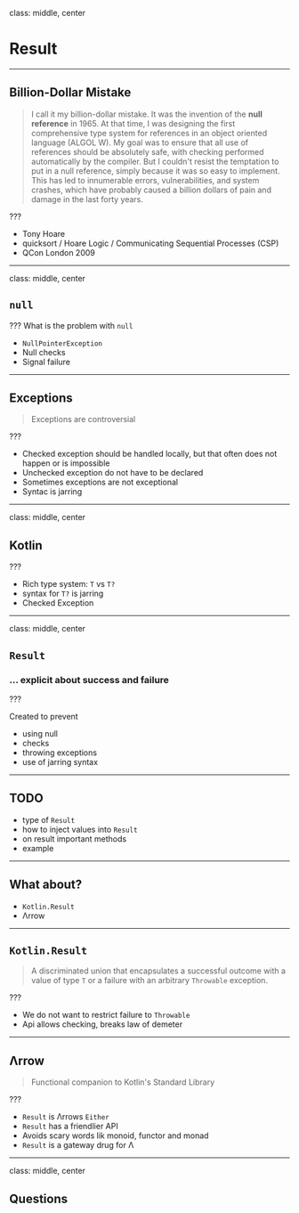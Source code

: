 class: middle, center

# Result

---

## Billion-Dollar Mistake

> I call it my billion-dollar mistake. It was the invention of the **null reference** in 1965. At that time, I was designing the first comprehensive type system for references in an object oriented language (ALGOL W). My goal was to ensure that all use of references should be absolutely safe, with checking performed automatically by the compiler. But I couldn't resist the temptation to put in a null reference, simply because it was so easy to implement. This has led to innumerable errors, vulnerabilities, and system crashes, which have probably caused a billion dollars of pain and damage in the last forty years.

???

* Tony Hoare
* quicksort / Hoare Logic / Communicating Sequential Processes (CSP)
* QCon London 2009

---
class: middle, center

## `null`

???
What is the problem with `null`

* `NullPointerException`
* Null checks
* Signal failure

---

## Exceptions

> Exceptions are controversial

???

* Checked exception should be handled locally, but that often does not happen or is impossible
* Unchecked exception do not have to be declared
* Sometimes exceptions are not exceptional
* Syntac is jarring

---
class: middle, center

## Kotlin

???

* Rich type system: `T` vs `T?`
* syntax for `T?` is jarring
* Checked Exception

---
class: middle, center

## `Result`
### ... explicit about success and failure

???

Created to prevent

* using null
* checks
* throwing exceptions
* use of jarring syntax

---

## TODO

* type of `Result`
* how to inject values into `Result`
* on result important methods
* example

---

## What about?

* `Kotlin.Result`
* Λrrow

---

## `Kotlin.Result`

> A discriminated union that encapsulates a successful outcome with a value of type `T` or a failure with an arbitrary `Throwable` exception.

???

* We do not want to restrict failure to `Throwable`
* Api allows checking, breaks law of demeter

---

## Λrrow

> Functional companion to Kotlin's Standard Library

???

* `Result` is Λrrows `Either`
* `Result` has a friendlier API
* Avoids scary words lik monoid, functor and monad
* `Result` is a gateway drug for Λ

---
class: middle, center

## Questions